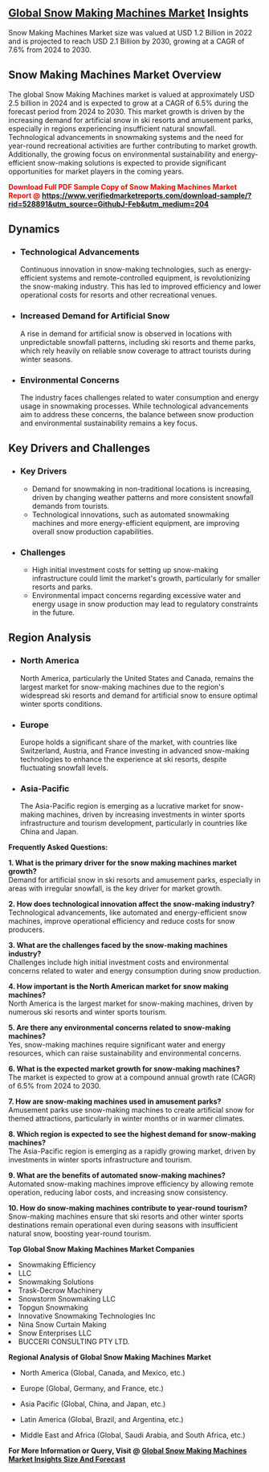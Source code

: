 <h2><a href="https://www.verifiedmarketreports.com/download-sample/?rid=528891&amp;utm_source=GithubJ&amp;utm_medium=204" target="_blank">Global Snow Making Machines Market</a> Insights</h2><p>Snow Making Machines Market size was valued at USD 1.2 Billion in 2022 and is projected to reach USD 2.1 Billion by 2030, growing at a CAGR of 7.6% from 2024 to 2030.</p><p> <h2>Snow Making Machines Market Overview</h2> <p>The global Snow Making Machines market is valued at approximately USD 2.5 billion in 2024 and is expected to grow at a CAGR of 6.5% during the forecast period from 2024 to 2030. This market growth is driven by the increasing demand for artificial snow in ski resorts and amusement parks, especially in regions experiencing insufficient natural snowfall. Technological advancements in snowmaking systems and the need for year-round recreational activities are further contributing to market growth. Additionally, the growing focus on environmental sustainability and energy-efficient snow-making solutions is expected to provide significant opportunities for market players in the coming years.</p> <p><strong><p><span class=""><span style="color: #ff0000;"><strong>Download Full PDF Sample Copy of Snow Making Machines Market Report</strong> @ </span><a href="https://www.verifiedmarketreports.com/download-sample/?rid=528891&amp;utm_source=GithubJ-Feb&amp;utm_medium=204" target="_blank">https://www.verifiedmarketreports.com/download-sample/?rid=528891&amp;utm_source=GithubJ-Feb&amp;utm_medium=204</a></span></p></strong></p> <h2>Dynamics</h2> <ul> <li><h3>Technological Advancements</h3> Continuous innovation in snow-making technologies, such as energy-efficient systems and remote-controlled equipment, is revolutionizing the snow-making industry. This has led to improved efficiency and lower operational costs for resorts and other recreational venues.</li> <li><h3>Increased Demand for Artificial Snow</h3> A rise in demand for artificial snow is observed in locations with unpredictable snowfall patterns, including ski resorts and theme parks, which rely heavily on reliable snow coverage to attract tourists during winter seasons.</li> <li><h3>Environmental Concerns</h3> The industry faces challenges related to water consumption and energy usage in snowmaking processes. While technological advancements aim to address these concerns, the balance between snow production and environmental sustainability remains a key focus.</li> </ul> <h2>Key Drivers and Challenges</h2> <ul> <li><h3>Key Drivers</h3> <ul> <li>Demand for snowmaking in non-traditional locations is increasing, driven by changing weather patterns and more consistent snowfall demands from tourists.</li> <li>Technological innovations, such as automated snowmaking machines and more energy-efficient equipment, are improving overall snow production capabilities.</li> </ul> </li> <li><h3>Challenges</h3> <ul> <li>High initial investment costs for setting up snow-making infrastructure could limit the market's growth, particularly for smaller resorts and parks.</li> <li>Environmental impact concerns regarding excessive water and energy usage in snow production may lead to regulatory constraints in the future.</li> </ul> </li> </ul> <h2>Region Analysis</h2> <ul> <li><h3>North America</h3> North America, particularly the United States and Canada, remains the largest market for snow-making machines due to the region's widespread ski resorts and demand for artificial snow to ensure optimal winter sports conditions.</li> <li><h3>Europe</h3> Europe holds a significant share of the market, with countries like Switzerland, Austria, and France investing in advanced snow-making technologies to enhance the experience at ski resorts, despite fluctuating snowfall levels.</li> <li><h3>Asia-Pacific</h3> The Asia-Pacific region is emerging as a lucrative market for snow-making machines, driven by increasing investments in winter sports infrastructure and tourism development, particularly in countries like China and Japan.</li> </ul> <p><strong>Frequently Asked Questions:</strong></p> <p><strong>1. What is the primary driver for the snow making machines market growth?</strong><br>Demand for artificial snow in ski resorts and amusement parks, especially in areas with irregular snowfall, is the key driver for market growth.</p> <p><strong>2. How does technological innovation affect the snow-making industry?</strong><br>Technological advancements, like automated and energy-efficient snow machines, improve operational efficiency and reduce costs for snow producers.</p> <p><strong>3. What are the challenges faced by the snow-making machines industry?</strong><br>Challenges include high initial investment costs and environmental concerns related to water and energy consumption during snow production.</p> <p><strong>4. How important is the North American market for snow making machines?</strong><br>North America is the largest market for snow-making machines, driven by numerous ski resorts and winter sports tourism.</p> <p><strong>5. Are there any environmental concerns related to snow-making machines?</strong><br>Yes, snow-making machines require significant water and energy resources, which can raise sustainability and environmental concerns.</p> <p><strong>6. What is the expected market growth for snow-making machines?</strong><br>The market is expected to grow at a compound annual growth rate (CAGR) of 6.5% from 2024 to 2030.</p> <p><strong>7. How are snow-making machines used in amusement parks?</strong><br>Amusement parks use snow-making machines to create artificial snow for themed attractions, particularly in winter months or in warmer climates.</p> <p><strong>8. Which region is expected to see the highest demand for snow-making machines?</strong><br>The Asia-Pacific region is emerging as a rapidly growing market, driven by investments in winter sports infrastructure and tourism.</p> <p><strong>9. What are the benefits of automated snow-making machines?</strong><br>Automated snow-making machines improve efficiency by allowing remote operation, reducing labor costs, and increasing snow consistency.</p> <p><strong>10. How do snow-making machines contribute to year-round tourism?</strong><br>Snow-making machines ensure that ski resorts and other winter sports destinations remain operational even during seasons with insufficient natural snow, boosting year-round tourism.</p> </p><p><strong>Top Global Snow Making Machines Market Companies</strong></p><div data-test-id=""><p><li>Snowmaking Efficiency</li><li> LLC</li><li> Snowmaking Solutions</li><li> Trask-Decrow Machinery</li><li> Snowstorm Snowmaking LLC</li><li> Topgun Snowmaking</li><li> Innovative Snowmaking Technologies Inc</li><li> Nina Snow Curtain Making</li><li> Snow Enterprises LLC</li><li> BUCCERI CONSULTING PTY LTD.</li></p><div><strong>Regional Analysis of&nbsp;Global Snow Making Machines Market</strong></div><ul><li dir="ltr"><p dir="ltr">North America&nbsp;(Global, Canada, and Mexico, etc.)</p></li><li dir="ltr"><p dir="ltr">Europe (Global, Germany, and France, etc.)</p></li><li dir="ltr"><p dir="ltr">Asia Pacific&nbsp;(Global, China, and Japan, etc.)</p></li><li dir="ltr"><p dir="ltr">Latin America&nbsp;(Global, Brazil, and Argentina, etc.)</p></li><li dir="ltr">Middle East and Africa&nbsp;(Global, Saudi Arabia, and South Africa, etc.)</li></ul><p><strong>For More Information or Query, Visit @&nbsp;</strong><strong><a href="https://www.verifiedmarketreports.com/product/snow-making-machines-market-size-and-forecast/?utm_source=GithubJ&amp;utm_medium=204" target="_blank">Global Snow Making Machines Market Insights Size And Forecast</a></strong></p></div>
